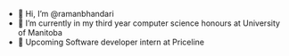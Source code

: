 - 👋 Hi, I’m @ramanbhandari
- 🌱 I’m currently in my third year computer science honours at University of Manitoba
- 👀 Upcoming Software developer intern at Priceline

<!---
ramanbhandari/ramanbhandari is a ✨ special ✨ repository because its `README.md` (this file) appears on your GitHub profile.
You can click the Preview link to take a look at your changes.
--->
